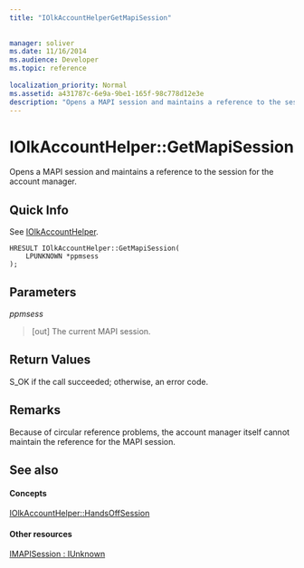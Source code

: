 ```yaml
---
title: "IOlkAccountHelperGetMapiSession"
 
 
manager: soliver
ms.date: 11/16/2014
ms.audience: Developer
ms.topic: reference
 
localization_priority: Normal
ms.assetid: a431787c-6e9a-9be1-165f-98c778d12e3e
description: "Opens a MAPI session and maintains a reference to the session for the account manager."
---
```


# IOlkAccountHelper::GetMapiSession

Opens a MAPI session and maintains a reference to the session for the account manager.
  
## Quick Info

See [IOlkAccountHelper](iolkaccounthelper.md).
  
```
HRESULT IOlkAccountHelper::GetMapiSession(  
    LPUNKNOWN *ppmsess 
);
```

## Parameters

 _ppmsess_
  
> [out] The current MAPI session.
    
## Return Values

S_OK if the call succeeded; otherwise, an error code.
  
## Remarks

Because of circular reference problems, the account manager itself cannot maintain the reference for the MAPI session.
  
## See also

#### Concepts

[IOlkAccountHelper::HandsOffSession](iolkaccounthelper-handsoffsession.md)
#### Other resources

[IMAPISession : IUnknown](http://msdn.microsoft.com/library/5650fa2a-6e62-451c-964e-363f7bee2344%28Office.15%29.aspx)

